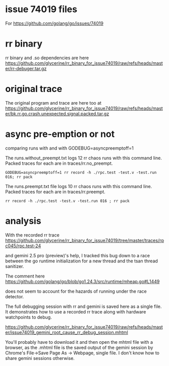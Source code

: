 issue 74019 files
=======================

For https://github.com/golang/go/issues/74019

# rr binary

rr binary and .so dependencies are here https://github.com/glycerine/rr_binary_for_issue74019/raw/refs/heads/master/rr-debuger.tar.gz


# original trace

The original program and trace are here
too at https://github.com/glycerine/rr_binary_for_issue74019/raw/refs/heads/master/bk.rr.go.crash.unexpected.signal.packed.tar.gz


# async pre-emption or not

comparing runs with and with GODEBUG=asyncpreemptoff=1


The runs.without_preempt.txt logs 12 rr chaos runs with
this command line. Packed traces for each are in traces/rr.no_preempt.
~~~
GODEBUG=asyncpreemptoff=1 rr record -h ./rpc.test -test.v -test.run 016; rr pack
~~~

The runs.preempt.txt file logs 10 rr chaos runs with
this command line. Packed traces for each are in traces/rr.preempt.
~~~
rr record -h ./rpc.test -test.v -test.run 016 ; rr pack
~~~

# analysis

With the recorded rr trace 
https://github.com/glycerine/rr_binary_for_issue74019/tree/master/traces/rpc045/rpc.test-24

and gemini 2.5 pro (preview)'s help, I tracked this bug
down to a race between the go runtime initialization
for a new thread and the tsan thread sanitizer.

The comment here
https://github.com/golang/go/blob/go1.24.3/src/runtime/mheap.go#L1449

does not seem to account for the hazards of running
under the race detector.

The full debugging session with rr and gemini is
saved here as a single file. It demonstrates
how to use a recorded rr trace along with
hardware watchpoints to debug.

https://github.com/glycerine/rr_binary_for_issue74019/raw/refs/heads/master/issue74019_gemini_root_cause_rr_debug_session.mhtml

You'll probably have to download it and then open
the mhtml file with a browser, as the .mhtml file
is the saved output of the gemini session 
by Chrome's File->Save Page As -> Webpage, single file.
I don't know how to share gemini sessions otherwise.
